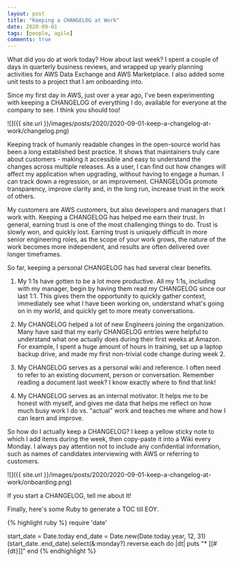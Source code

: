 ```yaml
---
layout: post
title: "Keeping a CHANGELOG at Work"
date: 2020-09-01
tags: [people, agile]
comments: true
---
```

What did you do at work today? How about last week? I spent a couple of days in quarterly business reviews, and wrapped up yearly planning activities for AWS Data Exchange and AWS Marketplace. I also added some unit tests to a project that I am onboarding into.

Since my first day in AWS, just over a year ago, I've been experimenting with keeping a CHANGELOG of everything I do, available for everyone at the company to see. I think you should too!

![]({{ site.url }}/images/posts/2020/2020-09-01-keep-a-changelog-at-work/changelog.png)

Keeping track of humanly readable changes in the open-source world has been a long established best practice. It shows that maintainers truly care about customers - making it accessible and easy to understand the changes across multiple releases. As a user, I can find out how changes will affect my application when upgrading, without having to engage a human. I can track down a regression, or an improvement. CHANGELOGs promote transparency, improve clarity and, in the long run, increase trust in the work of others.

My customers are AWS customers, but also developers and managers that I work with. Keeping a CHANGELOG has helped me earn their trust. In general, earning trust is one of the most challenging things to do. Trust is slowly won, and quickly lost. Earning trust is uniquely difficult in more senior engineering roles, as the scope of your work grows, the nature of the work becomes more independent, and results are often delivered over longer timeframes.

So far, keeping a personal CHANGELOG has had several clear benefits.

1. My 1:1s have gotten to be a lot more productive. All my 1:1s, including with my manager, begin by having them read my CHANGELOG since our last 1:1. This gives them the opportunity to quickly gather context, immediately see what I have been working on, understand what's going on in my world, and quickly get to more meaty conversations.

2. My CHANGELOG helped a lot of new Engineers joining the organization. Many have said that my early CHANGELOG entries were helpful to understand what one actually does during their first weeks at Amazon. For example, I spent a huge amount of hours in training, set up a laptop backup drive, and made my first non-trivial code change during week 2.

3. My CHANGELOG serves as a personal wiki and reference. I often need to refer to an existing document, person or conversation. Remember reading a document last week? I know exactly where to find that link!  

4. My CHANGELOG serves as an internal motivator. It helps me to be honest with myself, and gives me data that helps me reflect on how much busy work I do vs. "actual" work and teaches me where and how I can learn and improve.

So how do I actually keep a CHANGELOG? I keep a yellow sticky note to which I add items during the week, then copy-paste it into a Wiki every Monday. I always pay attention not to include any confidential information, such as names of candidates interviewing with AWS or referring to customers.

![]({{ site.url }}/images/posts/2020/2020-09-01-keep-a-changelog-at-work/onboarding.png)

If you start a CHANGELOG, tell me about it!

Finally, here's some Ruby to generate a TOC till EOY.

{% highlight ruby %}
require 'date'

start_date = Date.today
end_date = Date.new(Date.today.year, 12, 31)
(start_date..end_date).select(&:monday?).reverse.each do |dt|
    puts "* [[#{dt}]]"
end
{% endhighlight %}
